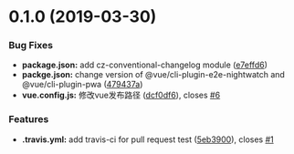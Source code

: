 # 0.1.0 (2019-03-30)


### Bug Fixes

* **package.json:** add cz-conventional-changelog module ([e7effd6](https://github.com/domliang/pte-todo/commit/e7effd6))
* **packge.json:** change version of @vue/cli-plugin-e2e-nightwatch and @vue/cli-plugin-pwa ([479437a](https://github.com/domliang/pte-todo/commit/479437a))
* **vue.config.js:** 修改vue发布路径 ([dcf0df6](https://github.com/domliang/pte-todo/commit/dcf0df6)), closes [#6](https://github.com/domliang/pte-todo/issues/6)


### Features

* **.travis.yml:** add travis-ci for pull request test ([5eb3900](https://github.com/domliang/pte-todo/commit/5eb3900)), closes [#1](https://github.com/domliang/pte-todo/issues/1)



